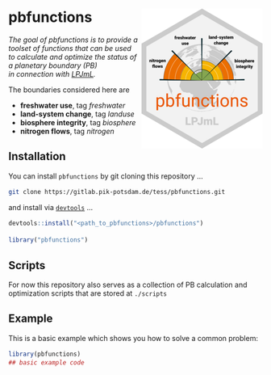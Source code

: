 # pbfunctions <a href='https://tidyr.tidyverse.org'><img src='man/figures/logo.png' align="right" /></a>


*The goal of pbfunctions is to provide a toolset of functions that can be used   
to calculate and optimize the status of a planetary boundary (PB)  
in connection with [LPJmL](https://gitlab.pik-potsdam.de/lpjml/LPJmL_internal).*

The boundaries considered here are

* **freshwater use**, tag *freshwater*
* **land-system change**, tag *landuse*
* **biosphere integrity**, tag *biosphere*
* **nitrogen flows**, tag *nitrogen*


## Installation

You can install `pbfunctions` by git cloning this repository ...

```bash
git clone https://gitlab.pik-potsdam.de/tess/pbfunctions.git
```

and install via  [`devtools`](https://rawgit.com/rstudio/cheatsheets/master/package-development.pdf) ...
```R
devtools::install("<path_to_pbfunctions>/pbfunctions")

library("pbfunctions")
```

## Scripts

For now this repository also serves as a collection of PB calculation and optimization
scripts that are stored at `./scripts`  


## Example

This is a basic example which shows you how to solve a common problem:

``` r
library(pbfunctions)
## basic example code
```

